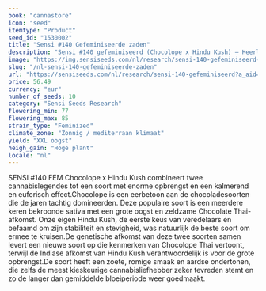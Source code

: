 ```yaml
---
book: "cannastore"
icon: "seed"
itemtype: "Product"
seed_id: "1530002"
title: "Sensi #140 Gefeminiseerde zaden"
description: "Sensi #140 gefeminiseerd (Chocolope x Hindu Kush) – Heerlijke, zoete, romige, aardse smaken met een kalmerend en euforisch effect. Koop Sensi #140 zaden hier."
image: "https://img.sensiseeds.com/nl/research/sensi-140-gefeminiseerd-image.png"
slug: "/nl-sensi-140-gefeminiseerde-zaden"
url: "https://sensiseeds.com/nl/research/sensi-140-gefeminiseerd?a_aid=cannastore"
price: 56.49
currency: "eur"
number_of_seeds: 10
category: "Sensi Seeds Research"
flowering_min: 77
flowering_max: 85
strain_type: "Feminized"
climate_zone: "Zonnig / mediterraan klimaat"
yield: "XXL oogst"
heigh_gain: "Hoge plant"
locale: "nl"
---
```

SENSI #140 FEM Chocolope x Hindu Kush combineert twee cannabislegendes tot een soort met enorme opbrengst en een kalmerend en euforisch effect.Chocolope is een eerbetoon aan de chocoladesoorten die de jaren tachtig domineerden. Deze populaire soort is een meerdere keren bekroonde sativa met een grote oogst en zeldzame Chocolate Thai-afkomst. Onze eigen Hindu Kush, de eerste keus van veredelaars en befaamd om zijn stabiliteit en stevigheid, was natuurlijk de beste soort om ermee te kruisen.De genetische afkomst van deze twee soorten samen levert een nieuwe soort op die kenmerken van Chocolope Thai vertoont, terwijl de Indiase afkomst van Hindu Kush verantwoordelijk is voor de grote opbrengst.De soort heeft een zoete, romige smaak en aardse ondertonen, die zelfs de meest kieskeurige cannabisliefhebber zeker tevreden stemt en zo de langer dan gemiddelde bloeiperiode weer goedmaakt.
